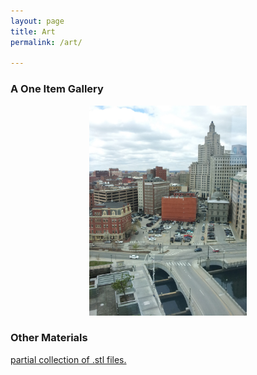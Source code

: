 ```yaml
---
layout: page
title: Art
permalink: /art/

---
```

### A One Item Gallery

<!--- 
<p align="center">
<img 
    alt="Exhibit One!" class="picture" src="/assets/exhibit1.jpg" width="50%"
   onmouseover="this.src='/assets/placeholder.jpg'"
    onmouseout="this.src='/assets/placeholder.jpg'" 

    >
</p>
    -->



<p align="center">
<img 
    alt="Exhibit Two!" class="picture" src="/assets/exhibit2.jpg" width="50%"
  >
</p>



<!--- 
<p align="center">
<img 
    alt="Exhibit One!" class="picture" src="/assets/exhibit1.jpg" width="50%"
  >
</p>
    -->

### Other Materials


[partial collection of .stl files.][3dprinted]

<!---[a tribute to the man who took it to the next level]({{ site.url }}/assets/jjmix.mp3)
-->

[3dprinted]:https://github.com/wkusner/3DPrinter
